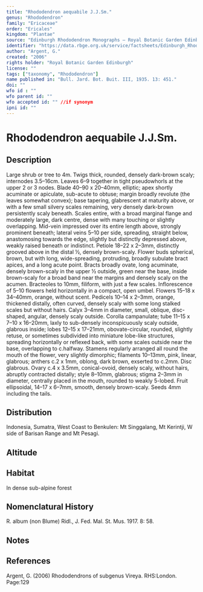 ```yaml
---
title: "Rhododendron aequabile J.J.Sm."
genus: "Rhododendron"
family: "Ericaceae"
order: "Ericales"
kingdom: "Plantae"
source: "Edinburgh Rhododendron Monographs – Royal Botanic Garden Edinburgh"
identifier: "https://data.rbge.org.uk/service/factsheets/Edinburgh_Rhododendron_Monographs.xhtml"
author: "Argent, G."
created: "2006"
rights holder: "Royal Botanic Garden Edinburgh"
license: ""
tags: ["taxonomy", "Rhododendron"]
name published in: "Bull. Jard. Bot. Buit. III, 1935. 13: 451."
doi: ""
wfo id : ""
wfo parent id: ""
wfo accepted id: "" //if synonym                      
ipni id: ""
---
```


                       

# Rhododendron aequabile J.J.Sm.

## Description
Large shrub or tree to 4m. Twigs thick, rounded, densely dark-brown scaly; internodes 3.5–16cm. Leaves 6–9 together in tight pseudowhorls at the upper 2 or 3 nodes. Blade 40–90 x 20–40mm, elliptic; apex shortly acuminate or apiculate, sub-acute to obtuse; margin broadly revolute (the leaves somewhat convex); base tapering, glabrescent at maturity above, or with a few small silvery scales remaining, very densely dark-brown persistently scaly beneath. Scales entire, with a broad marginal flange and moderately large, dark centre, dense with many touching or slightly overlapping. Mid-vein impressed over its entire length above, strongly prominent beneath; lateral veins 5–10 per side, spreading, straight below, anastomosing towards the edge, slightly but distinctly depressed above, weakly raised beneath or indistinct. Petiole 18–22 x 2–3mm, distinctly grooved above in the distal ½, densely brown-scaly. Flower buds spherical, brown, but with long, wide-spreading, protruding, broadly subulate bract apices, and a long acute point. Bracts broadly ovate, long acuminate, densely brown-scaly in the upper ½ outside, green near the base, inside brown-scaly for a broad band near the margins and densely scaly on the acumen. Bracteoles to 10mm, filiform, with just a few scales. Inflorescence of 5–10 flowers held horizontally in a compact, open umbel. Flowers 15–18 x 34–40mm, orange, without scent. Pedicels 10–14 x 2–3mm, orange, thickened distally, often curved, densely scaly with some long stalked scales but without hairs. Calyx 3–4mm in diameter, small, oblique, disc-shaped, angular, densely scaly outside. Corolla campanulate; tube 11–15 x 7–10 x 16–20mm, laxly to sub-densely inconspicuously scaly outside, glabrous inside; lobes 12–15 x 17–21mm, obovate-circular, rounded, slightly retuse, or sometimes subdivided into miniature lobe-like structures, spreading horizontally or reflexed back, with some scales outside near the base, overlapping to c.halfway. Stamens regularly arranged all round the mouth of the flower, very slightly dimorphic; filaments 10–13mm, pink, linear, glabrous; anthers c.2 x 1mm, oblong, dark brown, exserted to c.2mm. Disc glabrous. Ovary c.4 x 3.5mm, conical-ovoid, densely scaly, without hairs, abruptly contracted distally; style 8–10mm, glabrous; stigma 2–3mm in diameter, centrally placed in the mouth, rounded to weakly 5-lobed. Fruit ellipsoidal, 14–17 x 6–7mm, smooth, densely brown-scaly. Seeds 4mm including the tails.

## Distribution
Indonesia, Sumatra, West Coast to Benkulen: Mt Singgalang, Mt Kerintji, W side of Barisan Range and Mt Pesagi.

## Altitude


## Habitat
In dense sub-alpine forest

## Nomenclatural History
R. album (non Blume) Ridl., J. Fed. Mal. St. Mus. 1917. 8: 58.
                       
## Notes


## References

Argent, G. (2006) Rhododendrons of subgenus Vireya. RHS:London. Page:129
